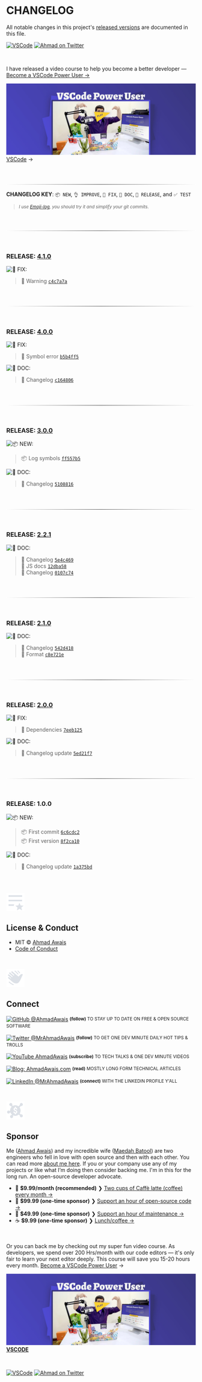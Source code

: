 # CHANGELOG

All notable changes in this project's [released versions](../../releases) are documented in this file.

[![VSCode](https://img.shields.io/badge/-VSCode.pro%20%E2%86%92-gray.svg?colorB=4D2AFF)](https://VSCode.pro/?utm_source=GitHubFOSS)
[![Ahmad on Twitter](https://img.shields.io/twitter/follow/mrahmadawais.svg?style=social&label=Follow%20@MrAhmadAwais)](https://twitter.com/mrahmadawais/)

<br>

I have released a video course to help you become a better developer — <a href="https://vscode.pro/?utm_source=GitHubFOSS" target="_blank">Become a VSCode Power User →</a></p>

<a href="https://vscode.pro/?utm_source=GitHubFOSS" target="_blank"><img src="https://raw.githubusercontent.com/ahmadawais/stuff/master/images/vscodepro/VSCode.jpeg" /><br>VSCode</a> →

<br>

[![hr](https://raw.githubusercontent.com/ahmadawais/stuff/master/images/git/hr.png)](/)

**CHANGELOG KEY**: `📦 NEW`, `👌 IMPROVE`, `🐛 FIX`, `📖 DOC`, `🚀 RELEASE`, and `✅ TEST`

<small>

> _I use [Emoji-log](https://github.com/ahmadawais/Emoji-Log), you should try it and simplify your git commits._

</small>

<br>

[![hr](https://raw.githubusercontent.com/ahmadawais/stuff/master/images/git/hr.png)](/)

<br>

### RELEASE: [4.1.0](https://github.com/ahmadawais/cli-handle-error/compare/4.0.0...4.1.0)

![🐛 FIX:](https://img.shields.io/badge/-FIX-gray.svg?colorB=ff6347)

> 🐛 Warning [`c4c7a7a`](https://github.com/ahmadawais/cli-handle-error/commit/c4c7a7ab8a44fc3fd4428338ff846905b1ced909) <br>

<br>

[![hr](https://raw.githubusercontent.com/ahmadawais/stuff/master/images/git/hr.png)](/)

<br>

### RELEASE: [4.0.0](https://github.com/ahmadawais/cli-handle-error/compare/3.0.0...4.0.0)

![🐛 FIX:](https://img.shields.io/badge/-FIX-gray.svg?colorB=ff6347)

> 🐛 Symbol error [`b5b4ff5`](https://github.com/ahmadawais/cli-handle-error/commit/b5b4ff52a19892c7ff6291a4844fbf4020e6210b) <br>

![📖 DOC:](https://img.shields.io/badge/-DOCS-gray.svg?colorB=978CD4)

> 📖 Changelog [`c164806`](https://github.com/ahmadawais/cli-handle-error/commit/c1648068a3ed9acea298fd488820406bfa50377b) <br>

<br>

[![hr](https://raw.githubusercontent.com/ahmadawais/stuff/master/images/git/hr.png)](/)

<br>

### RELEASE: [3.0.0](https://github.com/ahmadawais/cli-handle-error/compare/2.2.1...3.0.0)

![📦 NEW:](https://img.shields.io/badge/-NEW-gray.svg?colorB=3778FF)

> 📦 Log symbols [`ff557b5`](https://github.com/ahmadawais/cli-handle-error/commit/ff557b50a6c0a408c30aa27b0bebc0cd3d3fba24) <br>

![📖 DOC:](https://img.shields.io/badge/-DOCS-gray.svg?colorB=978CD4)

> 📖 Changelog [`5108816`](https://github.com/ahmadawais/cli-handle-error/commit/5108816eb74ce7786b12b8f0a72a5514c981830f) <br>

<br>

[![hr](https://raw.githubusercontent.com/ahmadawais/stuff/master/images/git/hr.png)](/)

<br>

### RELEASE: [2.2.1](https://github.com/ahmadawais/cli-handle-error/compare/2.1.0...2.2.1)

![📖 DOC:](https://img.shields.io/badge/-DOCS-gray.svg?colorB=978CD4)

> 📖 Changelog [`5e4c469`](https://github.com/ahmadawais/cli-handle-error/commit/5e4c4694ce78431b41b774036c1e7c722f5acc75) <br>
> 📖 JS docs [`12dba58`](https://github.com/ahmadawais/cli-handle-error/commit/12dba583cc1f525758e6a74ba940bc83b5f85d67) <br>
> 📖 Changelog [`0107c74`](https://github.com/ahmadawais/cli-handle-error/commit/0107c741b1c25b4409f7f77041a7b621457d91e4) <br>

<br>

[![hr](https://raw.githubusercontent.com/ahmadawais/stuff/master/images/git/hr.png)](/)

<br>

### RELEASE: [2.1.0](https://github.com/ahmadawais/cli-handle-error/compare/2.0.0...2.1.0)

![📖 DOC:](https://img.shields.io/badge/-DOCS-gray.svg?colorB=978CD4)

> 📖 Changelog [`542d418`](https://github.com/ahmadawais/cli-handle-error/commit/542d418feef30943f338b772eaad0aa973a373d4) <br>
> 📖 Format [`c8e721e`](https://github.com/ahmadawais/cli-handle-error/commit/c8e721e3f6dc2ae6ef424e187169440279dc7b2d) <br>

<br>

[![hr](https://raw.githubusercontent.com/ahmadawais/stuff/master/images/git/hr.png)](/)

<br>

### RELEASE: [2.0.0](https://github.com/ahmadawais/cli-handle-error/compare/1.0.0...2.0.0)

![🐛 FIX:](https://img.shields.io/badge/-FIX-gray.svg?colorB=ff6347)

> 🐛 Dependencies [`7eeb125`](https://github.com/ahmadawais/cli-handle-error/commit/7eeb125415d92fd0c38e8cb12ff0999deba5b538) <br>

![📖 DOC:](https://img.shields.io/badge/-DOCS-gray.svg?colorB=978CD4)

> 📖 Changelog update [`5ed21f7`](https://github.com/ahmadawais/cli-handle-error/commit/5ed21f749f84d9d83a9f25f3f758f788fb0a78a6) <br>

<br>

[![hr](https://raw.githubusercontent.com/ahmadawais/stuff/master/images/git/hr.png)](/)

<br>

### RELEASE: 1.0.0

![📦 NEW:](https://img.shields.io/badge/-NEW-gray.svg?colorB=3778FF)

> 📦 First commit [`6c6cdc2`](https://github.com/ahmadawais/cli-handle-error/commit/6c6cdc2ac4bf3b6cf567895fd80173d19df37e67) <br>
> 📦 First version [`8f2ca10`](https://github.com/ahmadawais/cli-handle-error/commit/8f2ca100562c9b126d6202daa6dbea33137cf0a6) <br>

![📖 DOC:](https://img.shields.io/badge/-DOCS-gray.svg?colorB=978CD4)

>  📖 Changelog update [`1a375bd`](https://github.com/ahmadawais/cli-handle-error/commit/1a375bd9cb864fb4e17bc88fa5c7b9a500db3c23) <br>

<br>

<br>

[![📃](https://raw.githubusercontent.com/ahmadawais/stuff/master/images/git/license.png)](/)

## License & Conduct

- MIT © [Ahmad Awais](https://twitter.com/MrAhmadAwais/)
- [Code of Conduct](code-of-conduct.md)

<br>

[![🙌](https://raw.githubusercontent.com/ahmadawais/stuff/master/images/git/connect.png)](/)

## Connect

<div align="left">
<p><a href="https://github.com/ahmadawais"><img alt="GitHub @AhmadAwais" align="center" src="https://img.shields.io/badge/GITHUB-gray.svg?colorB=6cc644&colorA=6cc644&style=flat" /></a>&nbsp;<small><strong>(follow)</strong> TO STAY UP TO DATE ON FREE & OPEN SOURCE SOFTWARE</small></p>
<p><a href="https://twitter.com/MrAhmadAwais/"><img alt="Twitter @MrAhmadAwais" align="center" src="https://img.shields.io/badge/TWITTER-gray.svg?colorB=1da1f2&colorA=1da1f2&style=flat" /></a>&nbsp;<small><strong>(follow)</strong> TO GET ONE DEV MINUTE DAILY HOT TIPS & TROLLS</small></p>
<p><a href="https://www.youtube.com/AhmadAwais"><img alt="YouTube AhmadAwais" align="center" src="https://img.shields.io/badge/YOUTUBE-gray.svg?colorB=ff0000&colorA=ff0000&style=flat" /></a>&nbsp;<small><strong>(subscribe)</strong> TO TECH TALKS & ONE DEV MINUTE VIDEOS</small></p>
<p><a href="https://AhmadAwais.com/"><img alt="Blog: AhmadAwais.com" align="center" src="https://img.shields.io/badge/MY%20BLOG-gray.svg?colorB=4D2AFF&colorA=4D2AFF&style=flat" /></a>&nbsp;<small><strong>(read)</strong> MOSTLY LONG FORM TECHNICAL ARTICLES</small></p>
<p><a href="https://www.linkedin.com/in/MrAhmadAwais/"><img alt="LinkedIn @MrAhmadAwais" align="center" src="https://img.shields.io/badge/LINKEDIN-gray.svg?colorB=0077b5&colorA=0077b5&style=flat" /></a>&nbsp;<small><strong>(connect)</strong> WITH THE LINKEDIN PROFILE Y'ALL</small></p>
</div>

<br>

[![👌](https://raw.githubusercontent.com/ahmadawais/stuff/master/images/git/sponsor.png)](/)

## Sponsor

Me ([Ahmad Awais](https://twitter.com/mrahmadawais/)) and my incredible wife ([Maedah Batool](https://twitter.com/MaedahBatool/)) are two engineers who fell in love with open source and then with each other. You can read more [about me here](https://ahmadawais.com/about). If you or your company use any of my projects or like what I’m doing then consider backing me. I'm in this for the long run. An open-source developer advocate.

- 🌟  **$9.99/month (recommended)** ❯ [Two cups of Caffè latte (coffee) every month →](https://pay.paddle.com/checkout/540217)
- 🚀  **$99.99 (one-time sponsor)** ❯ [Support an hour of open-source code →](https://pay.paddle.com/checkout/515568)
- 🔰  **$49.99 (one-time sponsor)** ❯ [Support an hour of maintenance →](https://pay.paddle.com/checkout/527253)
- ☕️  **$9.99 (one-time sponsor)** ❯ [Lunch/coffee →](https://pay.paddle.com/checkout/527254)

<br>

Or you can back me by checking out my super fun video course. As developers, we spend over 200 Hrs/month with our code editors — it's only fair to learn your next editor deeply. This course will save you 15-20 hours every month.  <a href="https://vscode.pro/?utm_source=GitHubFOSS" target="_blank">Become a VSCode Power User</a> →</p>

<a href="https://vscode.pro/?utm_source=GitHubFOSS" target="_blank"><img src="https://raw.githubusercontent.com/ahmadawais/stuff/master/images/vscodepro/VSCode.jpeg" /><br><strong>VSCODE</strong></a>

<br>

[![VSCode](https://img.shields.io/badge/-VSCode.pro%20%E2%86%92-gray.svg?colorB=4D2AFF&style=flat)](https://VSCode.pro/?utm_source=GitHubFOSS)
[![Ahmad on Twitter](https://img.shields.io/twitter/follow/mrahmadawais.svg?style=social&label=Follow%20@MrAhmadAwais)](https://twitter.com/mrahmadawais/)
